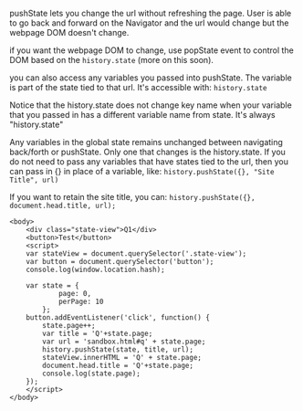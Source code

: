 
pushState lets you change the url without refreshing the page. User is able to go back and forward on the Navigator and the url would change but the webpage DOM doesn't change.

if you want the webpage DOM to change, use popState event to control the DOM based on the `history.state` (more on this soon).

you can also access any variables you passed into pushState. The variable is part of the state tied to that url. It's accessible with:
`history.state`

Notice that the history.state does not change key name when your variable that you passed in has a different variable name from state. It's always "history.state"

Any variables in the global state remains unchanged between navigating back/forth or pushState. Only one that changes is the history.state. If you do not need to pass any variables that have states tied to the url, then you can pass in {} in place of a variable, like: `history.pushState({}, "Site Title", url)`

If you want to retain the site title, you can: `history.pushState({}, document.head.title, url);`


```
<body>
    <div class="state-view">Q1</div>
    <button>Test</button>
    <script>
    var stateView = document.querySelector('.state-view');
    var button = document.querySelector('button');
    console.log(window.location.hash);

    var state = {
            page: 0,
            perPage: 10
        };
    button.addEventListener('click', function() {
        state.page++;
        var title = 'Q'+state.page;
        var url = 'sandbox.html#q' + state.page;
        history.pushState(state, title, url);
        stateView.innerHTML = 'Q' + state.page;
        document.head.title = 'Q'+state.page;
        console.log(state.page);
    }); 
    </script>
</body>
```